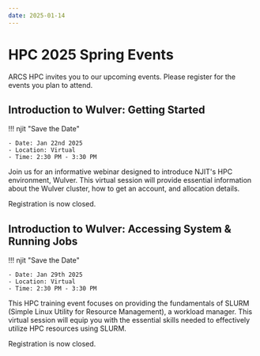 ```yaml
---
date: 2025-01-14
---
```


# HPC 2025 Spring Events

ARCS HPC invites you to our upcoming events. Please register for the events you plan to attend.
 
 
## Introduction to Wulver: Getting Started 
!!! njit "Save the Date"

    - Date: Jan 22nd 2025
    - Location: Virtual
    - Time: 2:30 PM - 3:30 PM
 
Join us for an informative webinar designed to introduce NJIT's HPC environment, Wulver. This virtual session will provide essential information about the Wulver cluster, how to get an account, and allocation details.
 
Registration is now closed.
 
 
## Introduction to Wulver: Accessing System & Running Jobs
!!! njit "Save the Date"

    - Date: Jan 29th 2025
    - Location: Virtual
    - Time: 2:30 PM - 3:30 PM
 
This HPC training event focuses on providing the fundamentals of SLURM (Simple Linux Utility for Resource Management), a workload manager. This virtual session will equip you with the essential skills needed to effectively utilize HPC resources using SLURM.
 
Registration is now closed.
